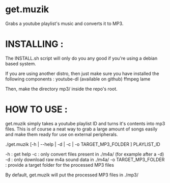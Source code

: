 get.muzik
=========

Grabs a youtube playlist's music and converts it to MP3.

INSTALLING : 
============

The INSTALL.sh script will only do you any good if you're using a debian based system.

If you are using another distro, then just make sure you have installed the following components :
youtube-dl (available on github)
ffmpeg 
lame

Then, make the directory mp3/ inside the repo's root.

HOW TO USE :
============

get.muzik simply takes a youtube playlist ID and turns it's contents into mp3 files. This is of course a neat way to grab a large amount of songs easily and make them ready for use on external peripherals.

./get.muzik [-h | --help | -d | -c | -o TARGET_MP3_FOLDER ] PLAYLIST_ID

-h : get help
-c : only convert files present in ./m4a/ (for example after a -d)
-d : only download raw m4a sound data in ./m4a/
-o TARGET_MP3_FOLDER : provide a target folder for the processed MP3 files

By default, get.muzik will put the processed MP3 files in ./mp3/
